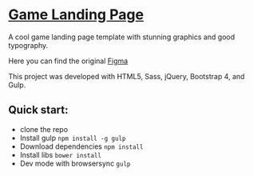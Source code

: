 # [Game Landing Page](https://webdevprog.github.io/gameProject/)

A cool game landing page template with stunning graphics and good typography.

Here you can find the original [Figma](https://freebiesupply.com/free-figma/game-landing-page/)

This project was developed with HTML5, Sass, jQuery, Bootstrap 4, and Gulp.

## Quick start:

* clone the repo
* Install gulp `npm install -g gulp`
* Download dependencies `npm install`
* Install libs `bower install`
* Dev mode with browsersync `gulp`